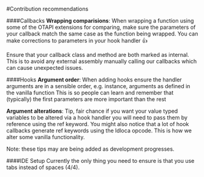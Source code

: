 ﻿#Contribution recommendations
		
####Callbacks
**Wrapping comparisions**: When wrapping a function using some of the OTAPI extensions for comparing, make sure the parameters of your callback match the same case as the
function being wrapped. 
You can make corrections to parameters in your hook handler :+1:

Ensure that your callback class and method are both marked as internal. This is to avoid any external assembly manually calling our callbacks which can cause unexpected issues.

####Hooks
**Argument order**: When adding hooks ensure the handler arguments are in a sensible order, e.g. instance, arguments as defined in the vanilla function
This is so people can learn and remember that (typically) the first parameters are more important than the rest

**Argument alterations**: Tip, fair chance if you want your value typed variables to be altered via a hook handler you will need to pass them by reference using the ref keyword.
You might also notice that a lot of hook callbacks generate ref keywords using the ldloca opcode. This is how we alter some vanilla functionality.
		
Note: these tips may are being added as development progresses.

####IDE Setup
Currently the only thing you need to ensure is that you use tabs instead of spaces (4/4).